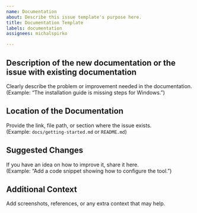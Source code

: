 ```yaml
---
name: Documentation
about: Describe this issue template's purpose here.
title: Documentation Template
labels: documentation
assignees: michalspirko

---
```


## Description of the new documentation or the issue with existing documentation
Clearly describe the problem or improvement needed in the documentation.  
(Example: “The installation guide is missing steps for Windows.”)

## Location of the Documentation
Provide the link, file path, or section where the issue exists.  
(Example: `docs/getting-started.md` or `README.md`)

## Suggested Changes
If you have an idea on how to improve it, share it here.  
(Example: “Add a code snippet showing how to configure the tool.”)

## Additional Context
Add screenshots, references, or any extra context that may help.
